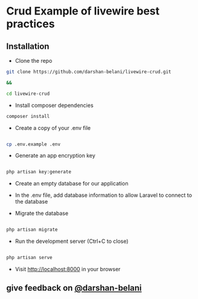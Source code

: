# Crud Example of livewire best practices

## Installation

- Clone the repo

```bash
git clone https://github.com/darshan-belani/livewire-crud.git

&&

cd livewire-crud
```

- Install composer dependencies

```bash
composer install
```

- Create a copy of your .env file

```bash

cp .env.example .env

```

- Generate an app encryption key

```bash

php artisan key:generate

```

- Create an empty database for our application

- In the .env file, add database information to allow Laravel to connect to the database

- Migrate the database

```bash

php artisan migrate

```

- Run the development server (Ctrl+C to close)

```bash

php artisan serve

```

- Visit [http://localhost:8000](http://localhost:8000) in your browser

## give feedback on [@darshan-belani](https://x.com/DAR7N92)
